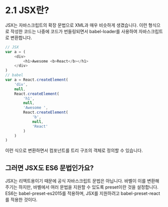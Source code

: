 # 2.1 JSX란?

JSX는 자바스크립트의 확장 문법으로 XML과 매우 비슷하게 생겼습니다. 이런 형식으로 작성한 코드는 나중에 코드가 번들링되면서 babel-loader를 사용하여 자바스크립트로 변환합니다.

```js
// JSX
var a = (
    <div>
        <h1>Awesome <b>React</b></h1>
    </div>
)
// babel
var a = React.createElement(
    'div',
    null,
    React.createElement(
        'h1',
        null,
        'Awesome ',
        React.createElement(
            'b',
            null,
            'React'
        )
    )
)
```

이런 식으로 변환하면서 컴포넌트를 트리 구조의 객체로 정의할 수 있습니다.

## 그러면 JSX도 ES6 문법인가요?

JSX는 리액트용이기 때문에 공식 자바스크립트 문법은 아닙니다. 바벨이 이를 변환해 주기는 하지만, 바벨에서 여러 문법을 지원할 수 있도록 preset이란 것을 설정합니다. ES6는 babel-preset-es2015를 적용하며, JSX를 지원하려고 babel-preset-react를 적용한 것이다.

